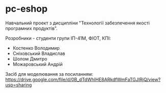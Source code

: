 # pc-eshop
Навчальний проект з дисципліни "Технології забезпечення якості програмних продуктів".

Розробники - студенти групи ІП-41М, ФІОТ, КПІ:
- Костенко Володимир
- Сніховський Владислав
- Шолом Дмитро
- Можаровський Андрій

Засіб для моделювання за посиланням:
https://drive.google.com/file/d/0B_dTdWhIHE8ARkdfWmFaTGJIRjQ/view?usp=sharing